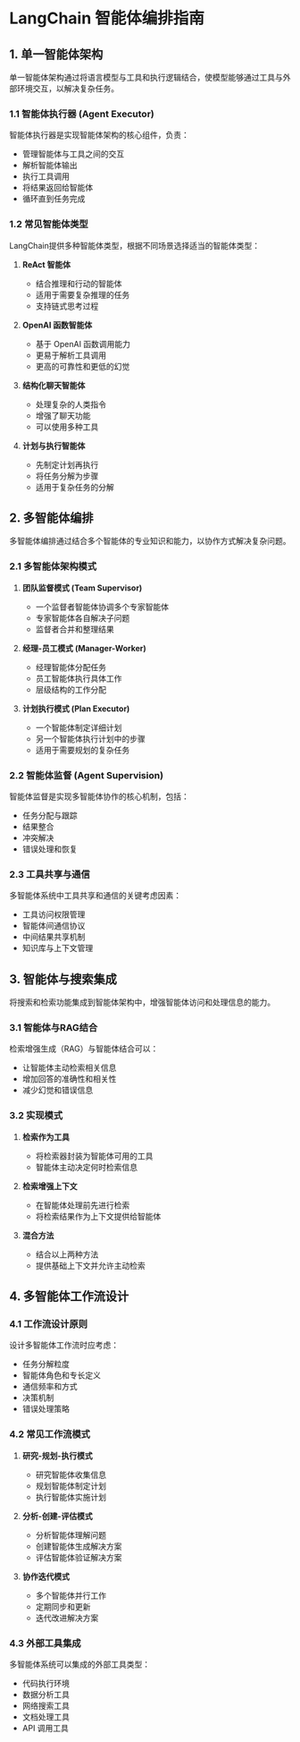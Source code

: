 # LangChain 智能体编排指南

## 1. 单一智能体架构

单一智能体架构通过将语言模型与工具和执行逻辑结合，使模型能够通过工具与外部环境交互，以解决复杂任务。

### 1.1 智能体执行器 (Agent Executor)

智能体执行器是实现智能体架构的核心组件，负责：
- 管理智能体与工具之间的交互
- 解析智能体输出
- 执行工具调用
- 将结果返回给智能体
- 循环直到任务完成

### 1.2 常见智能体类型

LangChain提供多种智能体类型，根据不同场景选择适当的智能体类型：

1. **ReAct 智能体**
   - 结合推理和行动的智能体
   - 适用于需要复杂推理的任务
   - 支持链式思考过程

2. **OpenAI 函数智能体**
   - 基于 OpenAI 函数调用能力
   - 更易于解析工具调用
   - 更高的可靠性和更低的幻觉

3. **结构化聊天智能体**
   - 处理复杂的人类指令
   - 增强了聊天功能
   - 可以使用多种工具

4. **计划与执行智能体**
   - 先制定计划再执行
   - 将任务分解为步骤
   - 适用于复杂任务的分解

## 2. 多智能体编排

多智能体编排通过结合多个智能体的专业知识和能力，以协作方式解决复杂问题。

### 2.1 多智能体架构模式

1. **团队监督模式 (Team Supervisor)**
   - 一个监督者智能体协调多个专家智能体
   - 专家智能体各自解决子问题
   - 监督者合并和整理结果

2. **经理-员工模式 (Manager-Worker)**
   - 经理智能体分配任务
   - 员工智能体执行具体工作
   - 层级结构的工作分配

3. **计划执行模式 (Plan Executor)**
   - 一个智能体制定详细计划
   - 另一个智能体执行计划中的步骤
   - 适用于需要规划的复杂任务

### 2.2 智能体监督 (Agent Supervision)

智能体监督是实现多智能体协作的核心机制，包括：
- 任务分配与跟踪
- 结果整合
- 冲突解决
- 错误处理和恢复

### 2.3 工具共享与通信

多智能体系统中工具共享和通信的关键考虑因素：
- 工具访问权限管理
- 智能体间通信协议
- 中间结果共享机制
- 知识库与上下文管理

## 3. 智能体与搜索集成

将搜索和检索功能集成到智能体架构中，增强智能体访问和处理信息的能力。

### 3.1 智能体与RAG结合

检索增强生成（RAG）与智能体结合可以：
- 让智能体主动检索相关信息
- 增加回答的准确性和相关性
- 减少幻觉和错误信息

### 3.2 实现模式

1. **检索作为工具**
   - 将检索器封装为智能体可用的工具
   - 智能体主动决定何时检索信息

2. **检索增强上下文**
   - 在智能体处理前先进行检索
   - 将检索结果作为上下文提供给智能体

3. **混合方法**
   - 结合以上两种方法
   - 提供基础上下文并允许主动检索

## 4. 多智能体工作流设计

### 4.1 工作流设计原则

设计多智能体工作流时应考虑：
- 任务分解粒度
- 智能体角色和专长定义
- 通信频率和方式
- 决策机制
- 错误处理策略

### 4.2 常见工作流模式

1. **研究-规划-执行模式**
   - 研究智能体收集信息
   - 规划智能体制定计划
   - 执行智能体实施计划

2. **分析-创建-评估模式**
   - 分析智能体理解问题
   - 创建智能体生成解决方案
   - 评估智能体验证解决方案

3. **协作迭代模式**
   - 多个智能体并行工作
   - 定期同步和更新
   - 迭代改进解决方案

### 4.3 外部工具集成

多智能体系统可以集成的外部工具类型：
- 代码执行环境
- 数据分析工具
- 网络搜索工具
- 文档处理工具
- API 调用工具
